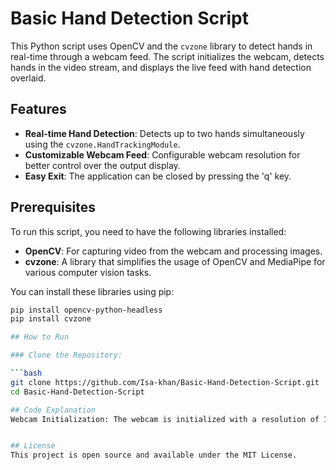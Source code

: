 # Basic Hand Detection Script

This Python script uses OpenCV and the `cvzone` library to detect hands in real-time through a webcam feed. The script initializes the webcam, detects hands in the video stream, and displays the live feed with hand detection overlaid.

## Features

- **Real-time Hand Detection**: Detects up to two hands simultaneously using the `cvzone.HandTrackingModule`.
- **Customizable Webcam Feed**: Configurable webcam resolution for better control over the output display.
- **Easy Exit**: The application can be closed by pressing the 'q' key.

## Prerequisites

To run this script, you need to have the following libraries installed:

- **OpenCV**: For capturing video from the webcam and processing images.
- **cvzone**: A library that simplifies the usage of OpenCV and MediaPipe for various computer vision tasks.

You can install these libraries using pip:

```bash
pip install opencv-python-headless
pip install cvzone

## How to Run

### Clone the Repository:

```bash
git clone https://github.com/Isa-khan/Basic-Hand-Detection-Script.git
cd Basic-Hand-Detection-Script

## Code Explanation
Webcam Initialization: The webcam is initialized with a resolution of 1280x720 pixels.


## License
This project is open source and available under the MIT License.
